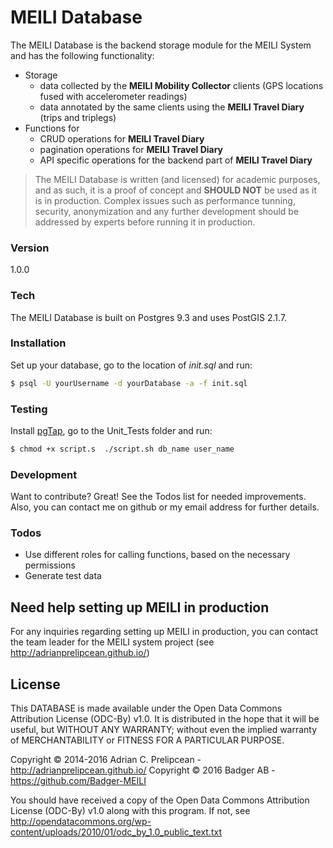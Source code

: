 # MEILI Database

The MEILI Database is the backend storage module for the MEILI System and has the following functionality:

- Storage
    - data collected by the **MEILI Mobility Collector** clients (GPS locations fused with accelerometer readings) 
    - data annotated by the same clients using the **MEILI Travel Diary** (trips and triplegs)
- Functions for
  - CRUD operations for **MEILI Travel Diary**
  - pagination operations for **MEILI Travel Diary**
  - API specific operations for the backend part of **MEILI Travel Diary** 

> The MEILI Database is written (and licensed) for academic purposes, and as such, it is a proof of concept and **SHOULD NOT** be used as it is in production. Complex issues such as performance tunning, security, anonymization and any further development should be addressed by experts before running it in production.

### Version
1.0.0

### Tech

The MEILI Database is built on Postgres 9.3 and uses PostGIS 2.1.7.

### Installation

Set up your database, go to the location of *init.sql* and run:

```sh
$ psql -U yourUsername -d yourDatabase -a -f init.sql
```

### Testing

Install [pgTap](http://pgtap.org/), go to the Unit_Tests folder and run: 

```sh
$ chmod +x script.s  ./script.sh db_name user_name
```

### Development

Want to contribute? Great! See the Todos list for needed improvements. Also, you can contact me on github or my email address for further details. 
 
### Todos

 - Use different roles for calling functions, based on the necessary permissions
 - Generate test data 

Need help setting up MEILI in production
----
For any inquiries regarding setting up MEILI in production, you can contact the team leader for the MEILI system project (see http://adrianprelipcean.github.io/)

License
----

This DATABASE is made available under the Open Data Commons Attribution License (ODC-By) v1.0. It is distributed in the hope that it will be useful, but WITHOUT ANY WARRANTY; without even the implied warranty of MERCHANTABILITY or FITNESS FOR A PARTICULAR PURPOSE.

Copyright &copy; 2014-2016 Adrian C. Prelipcean - http://adrianprelipcean.github.io/ 
Copyright &copy; 2016 Badger AB - https://github.com/Badger-MEILI

You should have received a copy of the Open Data Commons Attribution License (ODC-By) v1.0 along with this program.  If not, see http://opendatacommons.org/wp-content/uploads/2010/01/odc_by_1.0_public_text.txt
